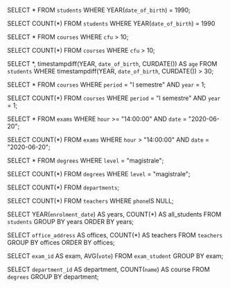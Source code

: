<!-- 1. Selezionare tutti gli studenti nati nel 1990 (160) -->
SELECT *
FROM `students`
WHERE YEAR(`date_of_birth`) = 1990;

SELECT COUNT(*)
FROM `students`
WHERE YEAR(`date_of_birth`) = 1990

<!-- 2. Selezionare tutti i corsi che valgono più di 10 crediti (479) -->
SELECT *
FROM `courses`
WHERE `cfu` > 10;

SELECT COUNT(*)
FROM `courses`
WHERE `cfu` > 10;

<!-- 3. Selezionare tutti gli studenti che hanno più di 30 anni -->
SELECT *, timestampdiff(YEAR, `date_of_birth`, CURDATE()) AS `age`
FROM `students`
WHERE timestampdiff(YEAR, `date_of_birth`, CURDATE()) > 30;

<!-- 4. Selezionare tutti i corsi del primo semestre del primo anno di un qualsiasi corso di laurea (286) -->
SELECT *
FROM `courses`
WHERE `period` = "I semestre"
AND `year` = 1;

SELECT COUNT(*)
FROM `courses`
WHERE `period` = "I semestre"
AND `year` = 1;

<!-- 5. Selezionare tutti gli appelli d'esame che avvengono nel pomeriggio (dopo le 14) del 20/06/2020 (21) -->
SELECT *
FROM `exams`
WHERE `hour` >= "14:00:00"
AND `date` = "2020-06-20";

SELECT COUNT(*)
FROM `exams`
WHERE `hour` > "14:00:00"
AND `date` = "2020-06-20";

<!-- 6. Selezionare tutti i corsi di laurea magistrale (38) -->
SELECT *
FROM `degrees`
WHERE `level` = "magistrale";

SELECT COUNT(*)
FROM `degrees`
WHERE `level` = "magistrale";

<!-- 7. Da quanti dipartimenti è composta l'università? (12) -->
SELECT COUNT(*)
FROM `departments`;

<!-- 8. Quanti sono gli insegnanti che non hanno un numero di telefono? (50) -->
SELECT COUNT(*)
FROM `teachers`
WHERE `phone`IS NULL;

<!--/////////// BONUS ///////////-->
<!-- 1. Contare quanti iscritti ci sono stati ogni anno -->
SELECT YEAR(`enrolment_date`) AS years, COUNT(*) AS all_students
FROM `students`
GROUP BY years
ORDER BY years;

<!-- 2. Contare gli insegnanti che hanno l'ufficio nello stesso edificio -->
SELECT `office_address` AS offices, COUNT(*) AS teachers
FROM `teachers`
GROUP BY offices
ORDER BY offices;

<!-- 3. Calcolare la media dei voti di ogni appello d'esame -->
SELECT `exam_id` AS exam, AVG(`vote`)
FROM `exam_student`
GROUP BY exam;

<!-- 4. Contare quanti corsi di laurea ci sono per ogni dipartimento -->
SELECT `department_id` AS department, COUNT(`name`) AS course
FROM `degrees`
GROUP BY department;